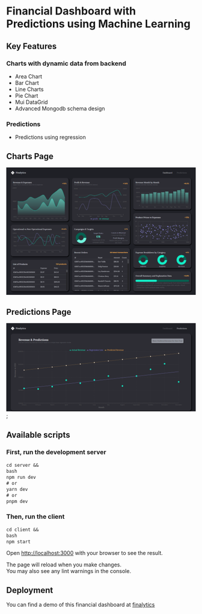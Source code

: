 # Financial Dashboard with Predictions using Machine Learning 

## Key Features
### Charts with dynamic data from backend
- Area Chart
- Bar Chart
- Line Charts
- Pie Chart
- Mui DataGrid
- Advanced Mongodb schema design
### Predictions
- Predictions using regression

## Charts Page
![Charts page](./client/demo/charts.png)

## Predictions Page
![Predictions page](./client/demo/predictions.png);


## Available scripts

### First, run the development server

```
cd server &&
bash
npm run dev
# or
yarn dev
# or
pnpm dev
```

### Then, run the client

```
cd client &&
bash 
npm start
```

Open [http://localhost:3000](http://localhost:3000) with your browser to see the result.

The page will reload when you make changes.\
You may also see any lint warnings in the console.

## Deployment

You can find a demo of this financial dashboard at [finalytics](https://finalytics-jade.vercel.app/)